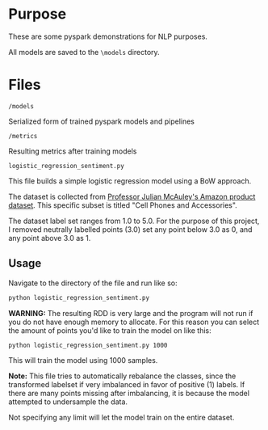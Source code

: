 # Purpose
These are some pyspark demonstrations for NLP purposes.

All models are saved to the `\models` directory. 
# Files

`/models`

Serialized form of trained pyspark models and pipelines

`/metrics`

Resulting metrics after training models

`logistic_regression_sentiment.py`

This file builds a simple logistic regression model using a BoW approach. 

The dataset is collected from [Professor Julian McAuley's Amazon product dataset](https://jmcauley.ucsd.edu/data/amazon/). This specific subset is titled "Cell Phones and Accessories". 

The dataset label set ranges from 1.0 to 5.0. For the purpose of this project, I removed neutrally labelled points (3.0) set any point below 3.0 as 0, and any point above 3.0 as 1. 

## Usage

Navigate to the directory of the file and run like so:

``` bash
python logistic_regression_sentiment.py
```

**WARNING:** The resulting RDD is very large and the program will not run if you do not have enough memory to allocate. For this reason you can select the amount of points you'd like to train the model on like this:

``` bash
python logistic_regression_sentiment.py 1000
```

This will train the model using 1000 samples. 

**Note:** This file tries to automatically rebalance the classes, since the transformed labelset if very imbalanced in favor of positive (1) labels. If there are many points missing after imbalancing, it is because the model attempted to undersample the data.

Not specifying any limit will let the model train on the entire dataset. 



